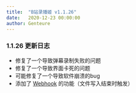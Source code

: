 ```yaml
---
title:  "B站录播姬 v1.1.26"
date:   2020-12-23 00:00:00
author: Genteure
---
```


### 1.1.26 更新日志

- 修复了一个导致弹幕录制失败的问题
- 修复了一个导致界面卡死的问题
- 可能修复了一个导致软件崩溃的bug
- 添加了 [Webhook](/docs/basic/webhook/) 的功能（文件写入结束时触发）
